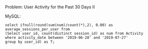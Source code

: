 Problem: User Activity for the Past 30 Days II

MySQL:

```
select ifnull(round(sum(num)/count(*),2), 0.00) as average_sessions_per_user from 
(Select user_id, count(distinct session_id) as num from Activity
where activity_date between '2019-06-28' and '2019-07-27'
group by user_id) as T;  

```
